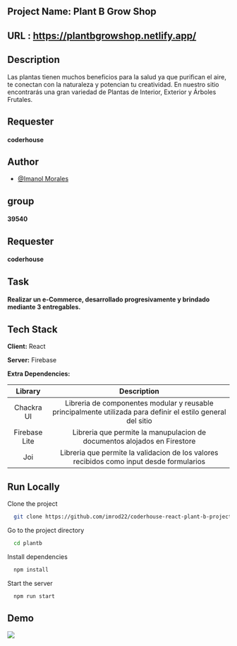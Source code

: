 ## Project Name: Plant B Grow Shop
## URL : https://plantbgrowshop.netlify.app/

## Description 
Las plantas tienen muchos beneficios para la salud ya que purifican el aire, te conectan con la naturaleza y potencian tu creatividad. En nuestro sitio encontrarás una gran variedad de Plantas de Interior, Exterior y Árboles Frutales.

## Requester 
#### coderhouse

## Author
- [@Imanol Morales](https://www.github.com/imrod22)

## group
#### 39540

## Requester 
#### coderhouse

## Task
#### Realizar un e-Commerce, desarrollado progresivamente y brindado mediante 3 entregables.

## Tech Stack

**Client:** React

**Server:** Firebase

**Extra Dependencies:**

| Library | Description |
| :---:  | :---: |
|Chackra UI | Libreria de componentes modular y reusable principalmente utilizada para definir el estilo general del sitio |
|Firebase Lite | Libreria que permite la manupulacion de documentos alojados en Firestore                                  |
|Joi        | Libreria que permite la validacion de los valores recibidos como input desde formularios                     |

## Run Locally

Clone the project

```bash
  git clone https://github.com/imrod22/coderhouse-react-plant-b-project.git
```

Go to the project directory

```bash
  cd plantb
```

Install dependencies

```bash
  npm install
```

Start the server

```bash
  npm run start
```
## Demo

![](plantb/PlantBDemo.gif)

